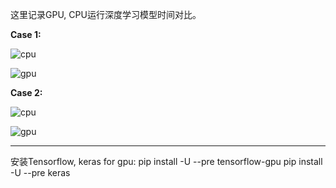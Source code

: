 这里记录GPU, CPU运行深度学习模型时间对比。

**Case 1:**

![cpu](http://upload-images.jianshu.io/upload_images/5289296-8656f610a0bb1410.png?imageMogr2/auto-orient/strip%7CimageView2/2/w/1240)

![gpu](http://upload-images.jianshu.io/upload_images/5289296-6ae196df7d28c1fb.png?imageMogr2/auto-orient/strip%7CimageView2/2/w/1240)

**Case 2:**

![cpu](http://upload-images.jianshu.io/upload_images/5289296-f4f98dbafbc61077.png?imageMogr2/auto-orient/strip%7CimageView2/2/w/1240)

![gpu](http://upload-images.jianshu.io/upload_images/5289296-b517f2dcfd23881d.png?imageMogr2/auto-orient/strip%7CimageView2/2/w/1240)

--------------------------------------------------------------------------------

安装Tensorflow, keras for gpu: pip install -U --pre tensorflow-gpu pip install -U --pre keras
